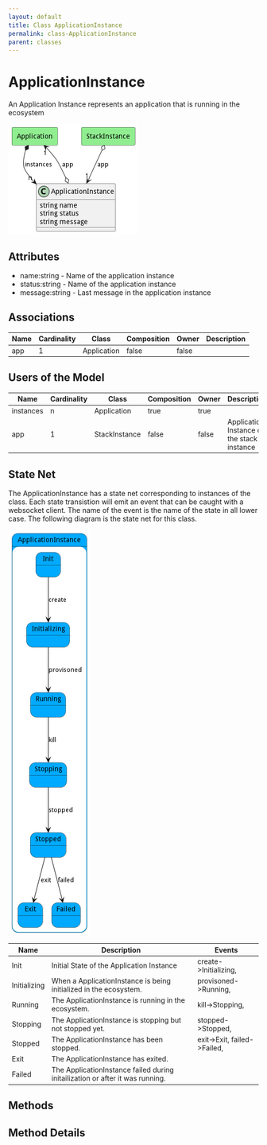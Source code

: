 ```yaml
---
layout: default
title: Class ApplicationInstance
permalink: class-ApplicationInstance
parent: classes
---
```


# ApplicationInstance

An Application Instance represents an application that is running in the ecosystem

![Logical Diagram](./logical.png)

## Attributes

* name:string - Name of the application instance
* status:string - Name of the application instance
* message:string - Last message in the application instance


## Associations

| Name | Cardinality | Class | Composition | Owner | Description |
| --- | --- | --- | --- | --- | --- |
| app | 1 | Application | false | false |  |



## Users of the Model

| Name | Cardinality | Class | Composition | Owner | Description |
| --- | --- | --- | --- | --- | --- |
| instances | n | Application | true | true |  |
| app | 1 | StackInstance | false | false | Application Instance of the stack instance |



## State Net
The ApplicationInstance has a state net corresponding to instances of the class. Each state transistion will emit an 
event that can be caught with a websocket client. The name of the event is the name of the state in all lower case.
The following diagram is the state net for this class.

![State Net Diagram](./statenet.png)

| Name | Description | Events |
| --- | --- | --- |
| Init | Initial State of the Application Instance | create-&gt;Initializing,  |
| Initializing | When a ApplicationInstance is being initialized in the ecosystem. | provisoned-&gt;Running,  |
| Running | The ApplicationInstance is running in the ecosystem. | kill-&gt;Stopping,  |
| Stopping | The ApplicationInstance is stopping but not stopped yet. | stopped-&gt;Stopped,  |
| Stopped | The ApplicationInstance has been stopped. | exit-&gt;Exit, failed-&gt;Failed,  |
| Exit | The ApplicationInstance has exited. |  |
| Failed | The ApplicationInstance failed during initailization or after it was running. |  |



## Methods


<h2>Method Details</h2>
    

